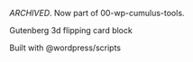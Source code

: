 *ARCHIVED*. Now part of 00-wp-cumulus-tools.

Gutenberg 3d flipping card block

Built with @wordpress/scripts